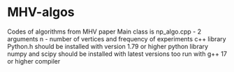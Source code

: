 # MHV-algos
Codes of algorithms from MHV paper
Main class is np_algo.cpp - 2 arguments n - number of vertices and frequency of experiments
c++ library Python.h should be installed with version 1.79 or higher
python library numpy and scipy should be installed with latest versions too
run with g++ 17 or higher compiler
